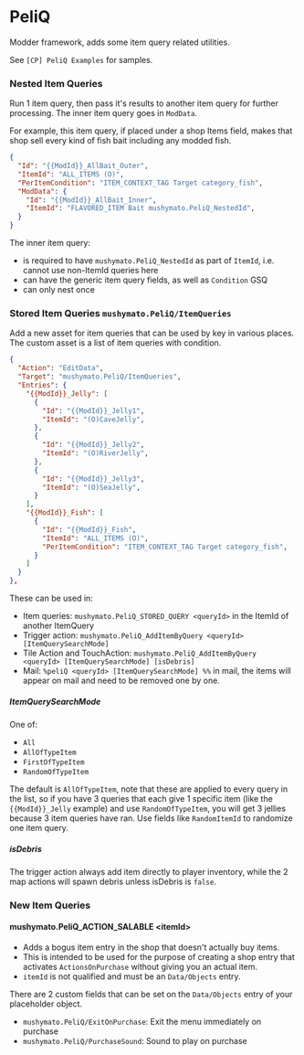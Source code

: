 # PeliQ

Modder framework, adds some item query related utilities.

See `[CP] PeliQ Examples` for samples.


### Nested Item Queries

Run 1 item query, then pass it's results to another item query for further processing.
The inner item query goes in `ModData`.

For example, this item query, if placed under a shop Items field, makes that shop sell every kind of fish bait including any modded fish.

```json
{
  "Id": "{{ModId}}_AllBait_Outer",
  "ItemId": "ALL_ITEMS (O)",
  "PerItemCondition": "ITEM_CONTEXT_TAG Target category_fish",
  "ModData": {
    "Id": "{{ModId}}_AllBait_Inner",
    "ItemId": "FLAVORED_ITEM Bait mushymato.PeliQ_NestedId",
  }
}
```

The inner item query:
- is required to have `mushymato.PeliQ_NestedId` as part of `ItemId`, i.e. cannot use non-ItemId queries here
- can have the generic item query fields, as well as `Condition` GSQ
- can only nest once

### Stored Item Queries `mushymato.PeliQ/ItemQueries`

Add a new asset for item queries that can be used by key in various places.
The custom asset is a list of item queries with condition.

```json
{
  "Action": "EditData",
  "Target": "mushymato.PeliQ/ItemQueries",
  "Entries": {
    "{{ModId}}_Jelly": [
      {
        "Id": "{{ModId}}_Jelly1",
        "ItemId": "(O)CaveJelly",
      },
      {
        "Id": "{{ModId}}_Jelly2",
        "ItemId": "(O)RiverJelly",
      },
      {
        "Id": "{{ModId}}_Jelly3",
        "ItemId": "(O)SeaJelly",
      }
    ],
    "{{ModId}}_Fish": [
      {
        "Id": "{{ModId}}_Fish",
        "ItemId": "ALL_ITEMS (O)",
        "PerItemCondition": "ITEM_CONTEXT_TAG Target category_fish",
      }
    ]
  }
},
```

These can be used in:
- Item queries: `mushymato.PeliQ_STORED_QUERY <queryId>` in the ItemId of another ItemQuery
- Trigger action: `mushymato.PeliQ_AddItemByQuery <queryId> [ItemQuerySearchMode]`
- Tile Action and TouchAction: `mushymato.PeliQ_AddItemByQuery <queryId> [ItemQuerySearchMode] [isDebris]`
- Mail: `%peliQ <queryId> [ItemQuerySearchMode] %%` in mail, the items will appear on mail and need to be removed one by one.

##### ItemQuerySearchMode

One of:
- `All`
- `AllOfTypeItem`
- `FirstOfTypeItem`
- `RandomOfTypeItem`

The default is `AllOfTypeItem`, note that these are applied to every query in the list, so if you have 3 queries that each give 1 specific item (like the `{{ModId}}_Jelly` example) and use `RandomOfTypeItem`, you will get 3 jellies because 3 item queries have ran. Use fields like `RandomItemId` to randomize one item query.

##### isDebris

The trigger action always add item directly to player inventory, while the 2 map actions will spawn debris unless isDebris is `false`.

### New Item Queries

#### mushymato.PeliQ_ACTION_SALABLE \<itemId\>

- Adds a bogus item entry in the shop that doesn't actually buy items.
- This is intended to be used for the purpose of creating a shop entry that activates `ActionsOnPurchase` without giving you an actual item.
- `itemId` is not qualified and must be an `Data/Objects` entry.

There are 2 custom fields that can be set on the `Data/Objects` entry of your placeholder object.
- `mushymato.PeliQ/ExitOnPurchase`: Exit the menu immediately on purchase
- `mushymato.PeliQ/PurchaseSound`: Sound to play on purchase
